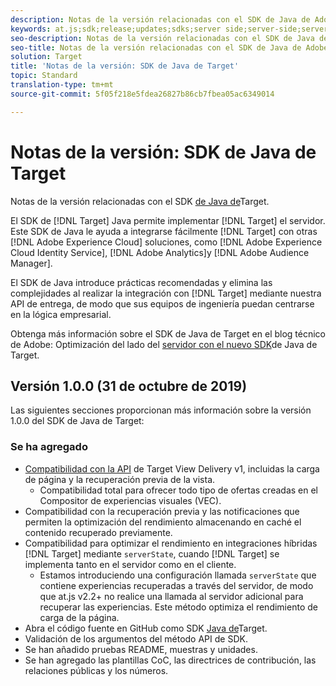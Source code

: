 ```yaml
---
description: Notas de la versión relacionadas con el SDK de Java de Adobe Target
keywords: at.js;sdk;release;updates;sdks;server side;server-side;server-side;java;java sdk
seo-description: Notas de la versión relacionadas con el SDK de Java de Adobe Target.
seo-title: Notas de la versión relacionadas con el SDK de Java de Adobe Target.
solution: Target
title: 'Notas de la versión: SDK de Java de Target'
topic: Standard
translation-type: tm+mt
source-git-commit: 5f05f218e5fdea26827b86cb7fbea05ac6349014

---
```



# Notas de la versión: SDK de Java de Target

Notas de la versión relacionadas con el SDK [de Java de](https://github.com/adobe/target-java-sdk)Target.

El SDK de [!DNL Target] Java permite implementar [!DNL Target] el servidor. Este SDK de Java le ayuda a integrarse fácilmente [!DNL Target] con otras [!DNL Adobe Experience Cloud] soluciones, como [!DNL Adobe Experience Cloud Identity Service], [!DNL Adobe Analytics]y [!DNL Adobe Audience Manager].

El SDK de Java introduce prácticas recomendadas y elimina las complejidades al realizar la integración con [!DNL Target] mediante nuestra API de entrega, de modo que sus equipos de ingeniería puedan centrarse en la lógica empresarial.

Obtenga más información sobre el SDK de Java de Target en el blog técnico de Adobe: Optimización del lado del [servidor con el nuevo SDK](https://medium.com/adobetech/server-side-optimization-with-the-new-target-java-sdk-421dc418a3f2)de Java de Target.

## Versión 1.0.0 (31 de octubre de 2019)

Las siguientes secciones proporcionan más información sobre la versión 1.0.0 del SDK de Java de Target:

### Se ha agregado

* [Compatibilidad con la API](https://developers.adobetarget.com/api/delivery-api/) de Target View Delivery v1, incluidas la carga de página y la recuperación previa de la vista.
   * Compatibilidad total para ofrecer todo tipo de ofertas creadas en el Compositor de experiencias visuales (VEC).
* Compatibilidad con la recuperación previa y las notificaciones que permiten la optimización del rendimiento almacenando en caché el contenido recuperado previamente.
* Compatibilidad para optimizar el rendimiento en integraciones híbridas [!DNL Target] mediante `serverState`, cuando [!DNL Target] se implementa tanto en el servidor como en el cliente.
   * Estamos introduciendo una configuración llamada `serverState` que contiene experiencias recuperadas a través del servidor, de modo que at.js v2.2+ no realice una llamada al servidor adicional para recuperar las experiencias. Este método optimiza el rendimiento de carga de la página.
* Abra el código fuente en GitHub como SDK [Java de](https://github.com/adobe/target-java-sdk)Target.
* Validación de los argumentos del método API de SDK.
* Se han añadido pruebas README, muestras y unidades.
* Se han agregado las plantillas CoC, las directrices de contribución, las relaciones públicas y los números.

